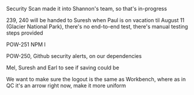 
Security Scan made it into Shannon's team, so that's in-progress

239, 240 will be handed to Suresh when Paul is on vacation til August 11 (Glacier National Park),
there's no end-to-end test, there's manual testing steps provided 

POW-251 NPM l

POW-250, Github security alerts, on our dependencies 


Mel, Suresh and Earl to see if saving could be 

We want to make sure the logout is the same as Workbench, where as in QC it's an arrow right now, make it more uniform

